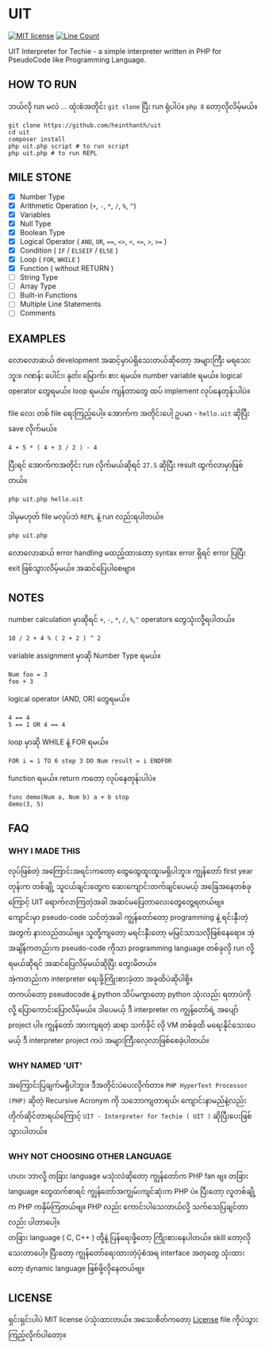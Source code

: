 # UIT

[![MIT license](https://img.shields.io/badge/License-MIT-green.svg)](https://lbesson.mit-license.org/)
[![Line Count](https://img.shields.io/static/v1.svg?label=Line+of+PHP+code&message=1781&color=blue)](https://shields.io/)

UIT Interpreter for Techie - a simple interpreter written in PHP for PseudoCode like Programming Language.

## HOW TO RUN

ဘယ်လို run မလဲ ... ထုံးစံအတိုင်း `git clone` ပြီး run ရုံပါပဲ။ `php 8` တော့လိုလိမ့်မယ်။

```shell
git clone https://github.com/heinthanth/uit
cd uit
composer install
php uit.php script # to run script
php uit.php # to run REPL
```

## MILE STONE

- [x] Number Type
- [x] Arithmetic Operation (`+`, `-`, `*`, `/`, `%`, `^`)
- [x] Variables
- [x] Null Type  
- [x] Boolean Type
- [x] Logical Operator ( `AND`, `OR`, `==`, `<>`, `<`, `<=`, `>`, `>=` )
- [x] Condition ( `IF` / `ELSEIF` / `ELSE` )
- [x] Loop ( `FOR`, `WHILE` )
- [x] Function ( without RETURN )
- [ ] String Type
- [ ] Array Type
- [ ] Built-in Functions
- [ ] Multiple Line Statements
- [ ] Comments

## EXAMPLES

လောလောဆယ် development အဆင့်မှာပဲရှိသေးတယ်ဆိုတော့ အများကြီး မရသေးဘူး။ ဂဏန်း ပေါင်း၊ နုတ်၊ မြောက်၊ စား ရမယ်။ number
variable ရမယ်။ logical operator တွေရမယ်။ loop ရမယ်။ ကျန်တာတွေ ထပ် implement လုပ်နေတုန်းပါပဲ။

file လေး တစ် file ရေးကြည့်ပေါ့။ အောက်က အတိုင်းပေါ့ ဥပမာ - `hello.uit` ဆိုပြီး save လိုက်မယ်။

```text
4 + 5 * ( 4 + 3 / 2 ) - 4 
```

ပြီးရင် အောက်ကအတိုင်း run လိုက်မယ်ဆိုရင် `27.5` ဆိုပြီး result ထွက်လာမှာဖြစ်တယ်။

```shell
php uit.php hello.uit
```

ဒါမှမဟုတ် file မလုပ်ဘဲ `REPL` နဲ့ run လည်းရပါတယ်။

```shell
php uit.php
```

လောလောဆယ် error handling မထည့်ထားတော့ syntax error ရှိရင် error ပြပြီး exit ဖြစ်သွားလိမ့်မယ်။ အဆင်ပြေပါစေဗျာ။

## NOTES

number calculation မှာဆိုရင် `+`, `-`, `*`, `/`, `%`,`^` operators တွေသုံးလို့ရပါတယ်။

```text
10 / 2 + 4 % ( 2 + 2 ) ^ 2
```

variable assignment မှာဆို Number Type ရမယ်။

```text
Num foo = 3
foo + 3
```

logical operator (AND, OR) တွေရမယ်။

```text
4 == 4
5 == 1 OR 4 == 4
```

loop မှာဆို WHILE နဲ့ FOR ရမယ်။

```text
FOR i = 1 TO 6 step 3 DO Num result = i ENDFOR
```

function ရမယ်။ return ကတော့ လုပ်နေတုန်းပါပဲ။

```text
func demo(Num a, Num b) a + b stop
demo(3, 5)
```

## FAQ

### WHY I MADE THIS

လုပ်ဖြစ်တဲ့ အကြောင်းအရင်းကတော့ ထွေထွေထူးထူးမရှိပါဘူး။ ကျွန်တော် first year တုန်းက တစ်ချို့ သူငယ်ချင်းတွေက
ဆေးကျောင်းတက်ချင်ပေမယ့် အခြေအနေတစ်ခုကြောင့် UIT ရောက်လာကြတဲ့အခါ အဆင်မပြေတာလေးတွေတွေ့ရတယ်ဗျ။\
ကျောင်းမှာ pseudo-code သင်တဲ့အခါ ကျွန်တော်တော့ programming နဲ့ ရင်းနှီးတဲ့အတွက် နားလည်တယ်ဗျ။ သူတို့ကျတော့ မရင်းနှီးတော့
မမြင်သာသလိုဖြစ်နေရော။ အဲ့အချိန်ကတည်းက pseudo-code ကိုသာ programming language တစ်ခုလို run လို့ရမယ်ဆိုရင်
အဆင်ပြေလိမ့်မယ်ဆိုပြီး တွေးမိတယ်။\
အဲ့ကတည်းက interpreter ရေးဖို့ကြိုးစားခဲ့တာ အခုထိပဲဆိုပါစို့။\
တကယ်တော့ pseudocode နဲ့ python သိပ်မကွာတော့ python သုံးလည်း ရတာပဲကိုလို့ ပြောကောင်းပြောလိမ့်မယ်။ ဒါပေမယ့် ဒီ interpreter က ကျွန့်တော်ရဲ့ အပျော် project ပါ။ ကျွန်တော် အားကျရတဲ့ ဆရာ သက်ခိုင် လို VM တစ်ခုထိ မရေးနိုင်သေးပေမယ့် ဒီ interpreter project ကပဲ အများကြီးလေ့လာဖြစ်စေခဲ့ပါတယ်။

### WHY NAMED 'UIT'

အကြောင်းပြချက်မရှိပါဘူး။ ဒီအတိုင်းပဲပေးလိုက်တာ။ `PHP HyperText Processor (PHP)` ဆိုတဲ့ Recursive Acronym ကို
သဘောကျတာရယ်၊ ကျောင်းနာမည်နဲ့လည်း တိုက်ဆိုင်တာရယ်ကြောင့် `UIT - Interpreter for Techie ( UIT )`  ဆိုပြီးပေးဖြစ်သွားပါတယ်။

### WHY NOT CHOOSING OTHER LANGUAGE

ဟဟ၊ ဘာလို့ တခြား language မသုံးလဲဆိုတော့ ကျွန်တော်က PHP fan ဗျ။ တခြား language တွေထက်စာရင် ကျွန်တော်အကျွမ်းကျင်ဆုံးက PHP
ပဲ။ ပြီးတော့ လူတစ်ချို့က PHP ကနှိမ်ကြတယ်ဗျ။ PHP လည်း ကောင်းပါသေးတယ်လို့ သက်သေပြချင်တာလည်း ပါတာပေါ့။\
တခြား language ( C, C++ ) တို့နဲ့ ပြန်ရေးဖို့တော့ ကြိုးစားနေပါတယ်။ skill တော့လိုသေးတာပေါ့။ ပြီးတော့ ကျွန်တော်ရေးထားတဲ့ပုံစံအရ interface အတုတွေ သုံးထားတော့ dynamic language ဖြစ်ဖို့လိုနေတယ်ဗျ။

## LICENSE

ရှင်းရှင်းပါပဲ MIT license ပဲသုံးထားတယ်။ အသေးစိတ်ကတော့ [License](LICENSE) file ကိုပဲသွားကြည့်လိုက်ပါတော့။

